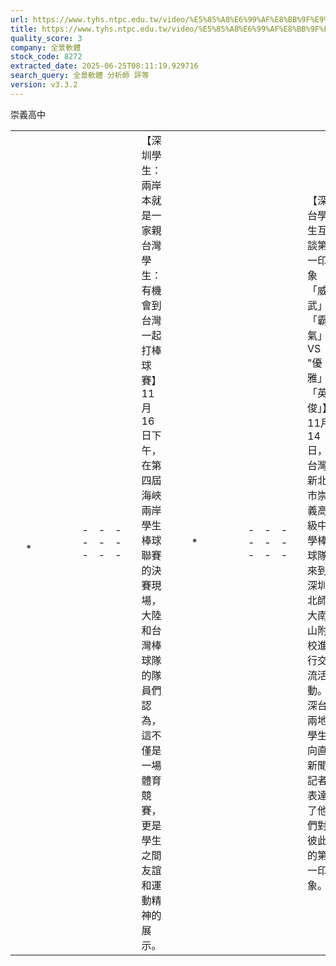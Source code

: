 ```yaml
---
url: https://www.tyhs.ntpc.edu.tw/video/%E5%85%A8%E6%99%AF%E8%BB%9F%E9%AB%94%E6%8A%95%E8%B3%87%E8%A9%95%E4%BC%B0
title: https://www.tyhs.ntpc.edu.tw/video/%E5%85%A8%E6%99%AF%E8%BB%9F%E9%AB%94%E6%8A%95%E8%B3%87%E8%A9%95%E
quality_score: 3
company: 全景軟體
stock_code: 8272
extracted_date: 2025-06-25T08:11:19.929716
search_query: 全景軟體 分析師 評等
version: v3.3.2
---
```


崇義高中



|  |  |  |  |  |  |  |  |  |  |  |  |  |  |  |  |  |  |  |  |  |  |  |  |  |  |  |  |  |  |  |  |  |  |  |  |  |  |  |  |  |  |  |  |  |  |  |  |  |  |  |  |  |  |  |  |  |  |  |  |  |  |  |  |  |  |  |  |  |  |  |  |  |  |  |  |  |
| --- | --- | --- | --- | --- | --- | --- | --- | --- | --- | --- | --- | --- | --- | --- | --- | --- | --- | --- | --- | --- | --- | --- | --- | --- | --- | --- | --- | --- | --- | --- | --- | --- | --- | --- | --- | --- | --- | --- | --- | --- | --- | --- | --- | --- | --- | --- | --- | --- | --- | --- | --- | --- | --- | --- | --- | --- | --- | --- | --- | --- | --- | --- | --- | --- | --- | --- | --- | --- | --- | --- | --- | --- | --- | --- | --- | --- |
|  | ﻿  * |  |  |  |   | --- | --- | --- |   | 【深圳學生：兩岸本就是一家親 台灣學生： 有機會到台灣一起打棒球賽】11月16日下午，在第四屆海峽兩岸學生棒球聯賽的決賽現場，大陸和台灣棒球隊的隊員們認為，這不僅是一場體育競賽，更是學生之間友誼和運動精神的展示。 |  |  | * |  |  |  |   | --- | --- | --- |   | 【深台學生互談第一印象 「威武」「霸氣」VS "優雅」「英俊」】11月14日，台灣新北市崇義高級中學棒球隊來到深圳北師大南山附校進行交流活動。深台兩地學生向直新聞記者表達了他們對彼此的第一印象。 |  |  | * |  |  |  |   | --- | --- | --- |   | 【台灣學生即興鋼琴「二重奏」：氛圍影響隨性走上去】11月14日，台灣新北市崇義高級中學棒球隊來到深圳北師大南山附校進行交流活動。在參訪期間，兩位台灣同學來了一場即興鋼琴表演。 |  |  | * |  |  |  |   | --- | --- | --- |   | 【深台兩校學生共同製作「北京毛猴」：我們的友誼永遠不會滅】11月14日，台灣新北市崇義高級中學棒球隊來到深圳北師大南山附校進行交流活動。兩校學生共同製作「北京毛猴」，祝福友誼永不會滅。 |  |  | * |  |  |  |   | --- | --- | --- |   | 【深台兩校合種蓮霧樹開花結果 台灣老師：我要和它拍拍照】11月14日，台灣新北市崇義高級中學棒球隊來到北師大南山附校進行交流活動。2018年，兩所學校合種了一棵蓮霧樹，一位台灣老師再次看見當年親手栽種的蓮霧樹感受頗深。 |  |  | * |  |  |  |   | --- | --- | --- |   | 中信盃黑豹旗／崇義4分驚險退台南一中　教練陳致鵬要加強打線上壘率  [https://sports.ettoday.net/news/2618217?fro....](main_newsdetial.php?news_id=40&type_id=2) |  |  |       上一張  下一張  [董事長](administration_newsdetial.php?type_id=1&teacher_info=1)  |   [校長](administration_newsdetial.php?type_id=3&teacher_info=1)  |   [教務處](administration_newsdetial.php?type_id=5&teacher_info=1)  |   [學務處](administration_newsdetial.php?type_id=2&teacher_info=1)  |   [總務處](administration_newsdetial.php?type_id=18&teacher_info=1)  |   [人事室](administration_newsdetial.php?type_id=6&teacher_info=1)  |   [會計室](administration_newsdetial.php?type_id=7&teacher_info=1)  |   [課程計畫專區](administration_newsdetial.php?type_id=26&teacher_info=1)  |  [教學活動](department.php?type_id=42)  |   [訓育活動](department.php?type_id=43)  |   [棒球隊](department.php?type_id=44)  |   [原住民實驗教育班](department.php?type_id=45)  |  [家庭教育](department.php?type_id=29)  |   [校友會](department.php?type_id=30)  |   [家長會](department.php?type_id=31)  |   [志工活動](department.php?type_id=46)  |   [大學合作](department.php?type_id=47)  |    |  |  |  |  |  |  |  |  |  |  |  |  |  |  |  |  |  |  |  |  |  |  |  |  |  |  |  |  |  |  | | --- | --- | --- | --- | --- | --- | --- | --- | --- | --- | --- | --- | --- | --- | --- | --- | --- | --- | --- | --- | --- | --- | --- | --- | --- | --- | --- | --- | --- | --- | | |  |  | | --- | --- | |  | 114學年度優先免試入學錄取公告   2025.05.28 |  |  |  | | --- | --- | | ‧[電子商務及運動科技教學體驗課程](main_newsdetial.php?news_id=84&type_id=5) | 2025/05/26 | | ‧[本校辦理高爾夫球模擬器教學及體驗賽](main_newsdetial.php?news_id=83&type_id=2) | 2025/03/18 | | ‧[附設國中部114學年度招生說明會-多....](main_newsdetial.php?news_id=82&type_id=5) | 2025/03/17 | | ‧[114學年度各招生入學管道及重要日程](main_newsdetial.php?news_id=81&type_id=5) | 2025/03/17 | | ‧[選所愛、好好讀、有前途－新北市11....](main_newsdetial.php?news_id=80&type_id=5) | 2025/03/17 | | ‧[本校承辦新北市114年度國中適性教....](main_newsdetial.php?news_id=79&type_id=5) | 2024/12/16 | | ‧[監察院國家人權委員會辦理「人權少....](main_newsdetial.php?news_id=76&type_id=5) | 2024/11/05 | | ‧[14學年度身心障礙學生適性輔導安置](main_newsdetial.php?news_id=75&type_id=5) | 2024/11/05 | | ‧[114學年度大學多元入學考試招生重....](main_newsdetial.php?news_id=74&type_id=5) | 2024/10/08 | | ‧[選所愛、好好讀、有前途－新北市11....](main_newsdetial.php?news_id=73&type_id=5) | 2024/10/05 | | ‧[114學年度國中教育會考時程](main_newsdetial.php?news_id=72&type_id=5) | 2024/10/05 | |  | ‧[113年度國立大學錄取名單](main_newsdetial.php?news_id=77&type_id=5)  ‧[113年科大繁星錄取名單](main_newsdetial.php?news_id=63&type_id=5)  ‧[113年大學繁星錄取名單](main_newsdetial.php?news_id=62&type_id=5)  ‧[113年運動績優獨招錄取榜單](main_newsdetial.php?news_id=61&type_id=5)  ‧[2024臺北市壯年田徑公開賽](main_newsdetial.php?news_id=60&type_id=2)  ‧[112年繁星科大錄取](main_newsdetial.php?news_id=11&type_id=5)  |  |  |  | | --- | --- | --- | |  |  |  | |   |  |  |  |  |  |  |  |  |  |  | | --- | --- | --- | --- | --- | --- | --- | --- | --- | --- | | |  | | --- | |  | | |  | | --- | |  | | |  | | --- | |  | | |  | | --- | |  | | |  | | --- | |  | | | |  | | --- | |  | | |  | | --- | |  | | |  | | --- | |  | |  |  |   |  |  |  |  |  |  |  |  | | --- | --- | --- | --- | --- | --- | --- | --- | | |  |  |  |  |  |  |  | | --- | --- | --- | --- | --- | --- | --- | |  |  |  |  |  |  | 地址： [221新北市汐止區大同路三段68號](https://maps.google.com.tw/maps?q=221%E6%96%B0%E5%8C%97%E5%B8%82%E6%B1%90%E6%AD%A2%E5%8D%80%E5%A4%A7%E5%90%8C%E8%B7%AF%E4%B8%89%E6%AE%B568%E8%99%9F&t=m&z=17)     TEL：(02)8647-8000     FAX:(02)86478080、(02)86489734  Copyright © 2013 Trung Yi All Rights Reserved Worldwide 網頁設計維護：[JOJ網頁 / 校務系統設計](https://www.joj.com.tw "校務系統設計第一選擇,JOJ雲端系統設計,JOJ設計,JOJ網頁設計,JOJ Design") | | |  |